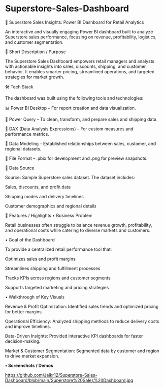 # Superstore-Sales-Dashboard

🛒 Superstore Sales Insights: Power BI Dashboard for Retail Analytics

An interactive and visually engaging Power BI dashboard built to analyze Superstore sales performance, focusing on revenue, profitability, logistics, and customer segmentation.

📌 Short Description / Purpose

The Superstore Sales Dashboard empowers retail managers and analysts with actionable insights into sales, discounts, shipping, and customer behavior. It enables smarter pricing, streamlined operations, and targeted strategies for market growth.

🛠 Tech Stack

The dashboard was built using the following tools and technologies:

📊 Power BI Desktop – For report creation and data visualization.

📂 Power Query – To clean, transform, and prepare sales and shipping data.

🧠 DAX (Data Analysis Expressions) – For custom measures and performance metrics.

📝 Data Modeling – Established relationships between sales, customer, and regional datasets.

📁 File Format – .pbix for development and .png for preview snapshots.

📂 Data Source

Source: Sample Superstore sales dataset.
The dataset includes:

Sales, discounts, and profit data

Shipping modes and delivery timelines

Customer demographics and regional details

🌟 Features / Highlights
• Business Problem

Retail businesses often struggle to balance revenue growth, profitability, and operational costs while catering to diverse markets and customers.

• Goal of the Dashboard

To provide a centralized retail performance tool that:

Optimizes sales and profit margins

Streamlines shipping and fulfillment processes

Tracks KPIs across regions and customer segments

Supports targeted marketing and pricing strategies

• Walkthrough of Key Visuals

Revenue & Profit Optimization: Identified sales trends and optimized pricing for better margins.

Operational Efficiency: Analyzed shipping methods to reduce delivery costs and improve timelines.

Data-Driven Insights: Provided interactive KPI dashboards for faster decision-making.

Market & Customer Segmentation: Segmented data by customer and region to drive market expansion.


**• Screenshots / Demos**


https://github.com/Jaikr12/Superstore-Sales-Dashboard/blob/main/Superstore%20Sales%20Dashboard.jpg
